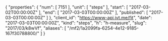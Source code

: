 {
  "properties": {
    "num": [
      7151
    ],
    "unit": [
      "steps"
    ],
    "start": [
      "2017-03-02T00:00:00Z"
    ],
    "end": [
      "2017-03-03T00:00:00Z"
    ],
    "published": [
      "2017-03-03T00:00:00Z"
    ]
  },
  "client_id": "https://www-api.jvt.me/fit",
  "date": "2017-03-03T00:00:00Z",
  "kind": "steps",
  "h": "h-measure",
  "slug": "2017/03/k8wVf",
  "aliases": [
    "/mf2/1a2099fa-6254-4e12-9185-167f30788800/"
  ]
}
